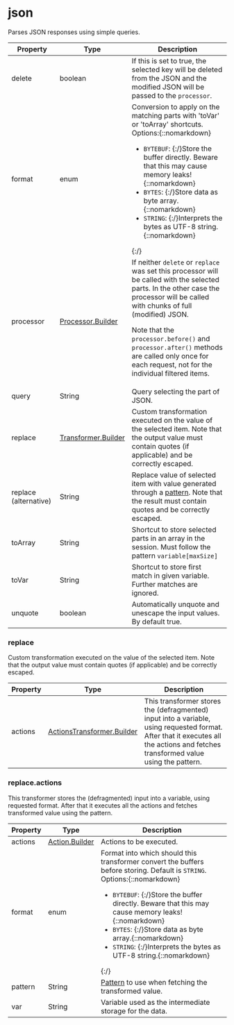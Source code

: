 ---
---
# json

Parses JSON responses using simple queries.

| Property | Type | Description |
| ------- | ------- | -------- |
| delete | boolean | If this is set to true, the selected key will be deleted from the JSON and the modified JSON will be passed to the <code>processor</code>. |
| format | enum | Conversion to apply on the matching parts with 'toVar' or 'toArray' shortcuts.<br>Options:{::nomarkdown}<ul><li><code>BYTEBUF</code>: {:/}Store the buffer directly. Beware that this may cause memory leaks!{::nomarkdown}</li><li><code>BYTES</code>: {:/}Store data as byte array.{::nomarkdown}</li><li><code>STRING</code>: {:/}Interprets the bytes as UTF-8 string.{::nomarkdown}</li></ul>{:/} |
| processor | [Processor.Builder](index.html#processors) | If neither `delete` or `replace` was set this processor will be called with the selected parts. In the other case the processor will be called with chunks of full (modified) JSON. <p> Note that the `processor.before()` and `processor.after()` methods are called only once for each request, not for the individual filtered items. |
| query | String | Query selecting the part of JSON. |
| replace | [Transformer.Builder](#replace) | Custom transformation executed on the value of the selected item. Note that the output value must contain quotes (if applicable) and be correctly escaped. |
| replace (alternative)| String | Replace value of selected item with value generated through a <a href="https://hyperfoil.io/userguide/benchmark/variables.html#string-interpolation">pattern</a>. Note that the result must contain quotes and be correctly escaped. |
| toArray | String | Shortcut to store selected parts in an array in the session. Must follow the pattern <code>variable[maxSize]</code> |
| toVar | String | Shortcut to store first match in given variable. Further matches are ignored. |
| unquote | boolean | Automatically unquote and unescape the input values. By default true. |

### <a id="replace"></a>replace

Custom transformation executed on the value of the selected item. Note that the output value must contain quotes (if applicable) and be correctly escaped.

| Property | Type | Description |
| ------- | ------- | ------- |
| actions | [ActionsTransformer.Builder](#replaceactions) | This transformer stores the (defragmented) input into a variable, using requested format. After that it executes all the actions and fetches transformed value using the pattern. |

### <a id="replace.actions"></a>replace.actions

This transformer stores the (defragmented) input into a variable, using requested format. After that it executes all the actions and fetches transformed value using the pattern.

| Property | Type | Description |
| ------- | ------- | ------- |
| actions | [Action.Builder](index.html#actions) | Actions to be executed. |
| format | enum | Format into which should this transformer convert the buffers before storing. Default is <code>STRING</code>.<br>Options:{::nomarkdown}<ul><li><code>BYTEBUF</code>: {:/}Store the buffer directly. Beware that this may cause memory leaks!{::nomarkdown}</li><li><code>BYTES</code>: {:/}Store data as byte array.{::nomarkdown}</li><li><code>STRING</code>: {:/}Interprets the bytes as UTF-8 string.{::nomarkdown}</li></ul>{:/} |
| pattern | String | <a href="https://hyperfoil.io/userguide/benchmark/variables.html#string-interpolation">Pattern</a> to use when fetching the transformed value. |
| var | String | Variable used as the intermediate storage for the data. |

